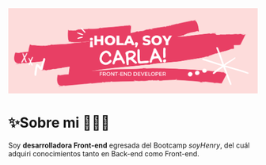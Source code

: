 <img src="./Img/Banner.png" alt="banner"/>

# ✨Sobre mi 👩🏻‍💻
 Soy **desarrolladora Front-end** egresada del Bootcamp *soyHenry*, del cuál adquiri conocimientos tanto en Back-end como Front-end. 